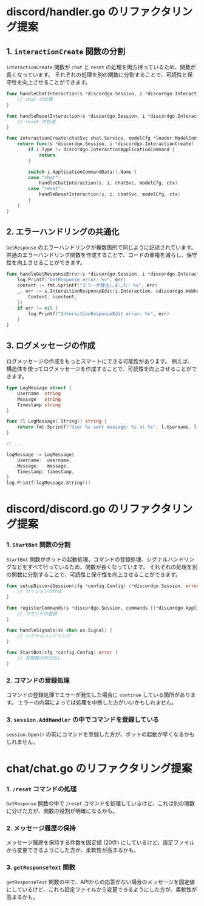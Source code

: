 # discord/handler.go のリファクタリング提案

## 1. `interactionCreate` 関数の分割

`interactionCreate` 関数が `chat` と `reset` の処理を両方持っているため、関数が長くなっています。
それぞれの処理を別の関数に分割することで、可読性と保守性を向上させることができます。

```go
func handleChatInteraction(s *discordgo.Session, i *discordgo.InteractionCreate, chatSvc chat.Service, modelCfg *loader.ModelConfig, ctx context.Context) {
    // chat の処理
}

func handleResetInteraction(s *discordgo.Session, i *discordgo.InteractionCreate, chatSvc chat.Service, modelCfg *loader.ModelConfig, ctx context.Context) {
    // reset の処理
}

func interactionCreate(chatSvc chat.Service, modelCfg *loader.ModelConfig, ctx context.Context) func(s *discordgo.Session, i *discordgo.InteractionCreate) {
	return func(s *discordgo.Session, i *discordgo.InteractionCreate) {
		if i.Type != discordgo.InteractionApplicationCommand {
			return
		}

		switch i.ApplicationCommandData().Name {
		case "chat":
			handleChatInteraction(s, i, chatSvc, modelCfg, ctx)
		case "reset":
			handleResetInteraction(s, i, chatSvc, modelCfg, ctx)
		}
	}
}
```

## 2. エラーハンドリングの共通化

`GetResponse` のエラーハンドリングが複数箇所で同じように記述されています。
共通のエラーハンドリング関数を作成することで、コードの重複を減らし、保守性を向上させることができます。

```go
func handleGetResponseError(s *discordgo.Session, i *discordgo.InteractionCreate, err error) {
	log.Printf("GetResponse error: %v", err)
	content := fmt.Sprintf("エラーが発生しました: %v", err)
	_, err := s.InteractionResponseEdit(i.Interaction, &discordgo.WebhookEdit{
		Content: &content,
	})
	if err != nil {
		log.Printf("InteractionResponseEdit error: %v", err)
	}
}
```

## 3. ログメッセージの作成

ログメッセージの作成をもっとスマートにできる可能性があります。
例えば、構造体を使ってログメッセージを作成することで、可読性を向上させることができます。

```go
type LogMessage struct {
	Username  string
	Message   string
	Timestamp string
}

func (l LogMessage) String() string {
	return fmt.Sprintf("User %s sent message: %s at %s", l.Username, l.Message, l.Timestamp)
}

// ...

logMessage := LogMessage{
	Username:  username,
	Message:   message,
	Timestamp: timestamp,
}
log.Printf(logMessage.String())
```

# discord/discord.go のリファクタリング提案

### 1. `StartBot` 関数の分割

`StartBot` 関数がボットの起動処理、コマンドの登録処理、シグナルハンドリングなどをすべて行っているため、関数が長くなっています。
それぞれの処理を別の関数に分割することで、可読性と保守性を向上させることができます。

```go
func setupDiscordSession(cfg *config.Config) (*discordgo.Session, error) {
	// セッションの作成
}

func registerCommands(s *discordgo.Session, commands []*discordgo.ApplicationCommand) ([]*discordgo.ApplicationCommand, error) {
	// コマンドの登録
}

func handleSignals(sc chan os.Signal) {
	// シグナルハンドリング
}

func StartBot(cfg *config.Config) error {
	// 各関数の呼び出し
}
```

### 2. コマンドの登録処理

コマンドの登録処理でエラーが発生した場合に `continue` している箇所があります。
エラーの内容によっては処理を中断した方がいいかもしれません。

### 3. `session.AddHandler` の中でコマンドを登録している

`session.Open()` の前にコマンドを登録した方が、ボットの起動が早くなるかもしれません。

# chat/chat.go のリファクタリング提案

### 1. `/reset` コマンドの処理

`GetResponse` 関数の中で `/reset` コマンドを処理しているけど、これは別の関数に分けた方が、関数の役割が明確になるかも。

### 2. メッセージ履歴の保持

メッセージ履歴を保持する件数を固定値 (20件) にしているけど、設定ファイルから変更できるようにした方が、柔軟性が高まるかも。

### 3. `getResponseText` 関数

`getResponseText` 関数の中で、APIからの応答がない場合のメッセージを固定値にしているけど、これも設定ファイルから変更できるようにした方が、柔軟性が高まるかも。
